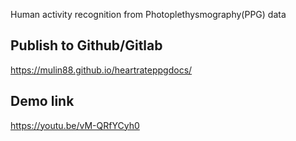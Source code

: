 Human activity recognition from Photoplethysmography(PPG) data

## Publish to Github/Gitlab
https://mulin88.github.io/heartrateppgdocs/

## Demo link
https://youtu.be/vM-QRfYCyh0
